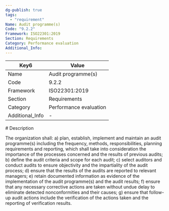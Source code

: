 ```yaml
---
dg-publish: true
tags:
  - "requirement"
Name: Audit programme(s)
Code: "9.2.2"
Framework: ISO22301:2019
Section: Requirements
Category: Performance evaluation
Additional_Info: 
---
```


<div><table class="dataview table-view-table"><thead class="table-view-thead"><tr class="table-view-tr-header"><th class="table-view-th"><span>Key</span><span class="dataview small-text">6</span></th><th class="table-view-th"><span>Value</span></th></tr></thead><tbody class="table-view-tbody"><tr><td><span>Name</span></td><td><span>Audit programme(s)</span></td></tr><tr><td><span>Code</span></td><td><span>9.2.2</span></td></tr><tr><td><span>Framework</span></td><td><span>ISO22301:2019</span></td></tr><tr><td><span>Section</span></td><td><span>Requirements</span></td></tr><tr><td><span>Category</span></td><td><span>Performance evaluation</span></td></tr><tr><td><span>Additional_Info</span></td><td><span>-</span></td></tr></tbody></table></div>
# Description

The organization shall: a) plan, establish, implement and maintain an audit programme(s) including the frequency, methods, responsibilities, planning requirements and reporting, which shall take into consideration the importance of the processes concerned and the results of previous audits; b) define the audit criteria and scope for each audit; c) select auditors and conduct audits to ensure objectivity and the impartiality of the audit process; d) ensure that the results of the audits are reported to relevant managers; e) retain documented information as evidence of the implementation of the audit programme(s) and the audit results; f) ensure that any necessary corrective actions are taken without undue delay to eliminate detected nonconformities and their causes; g) ensure that follow-up audit actions include the verification of the actions taken and the reporting of verification results. 
